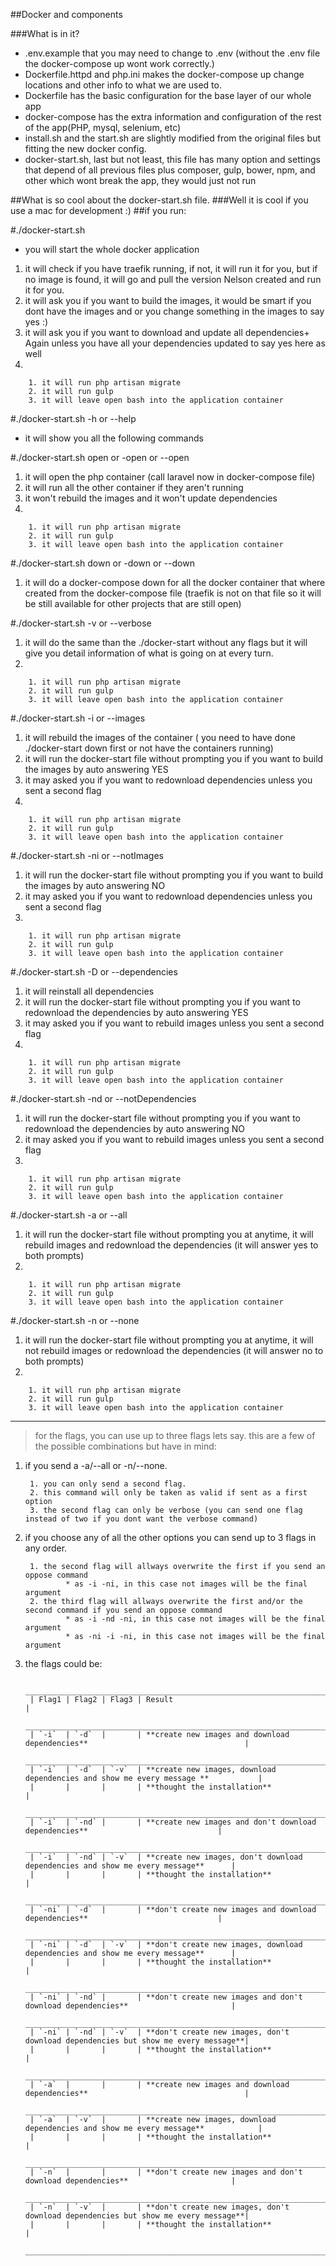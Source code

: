 ##Docker and components

###What is in it?
+ .env.example that you may need to change to .env (without the .env file the docker-compose up wont work correctly.)
+ Dockerfile.httpd and php.ini makes the docker-compose up change locations and other info to what we are used to.
+ Dockerfile has the basic configuration for the base layer of our whole app
+ docker-compose has the extra information and configuration of the rest of the app(PHP, mysql, selenium, etc)
+ install.sh and the start.sh are slightly modified from the original files but fitting the new docker config.
+ docker-start.sh, last but not least, this file has many option and settings that depend of all previous files plus composer, gulp, bower, npm, and other which wont break the app, they would just not run

##What is so cool about the docker-start.sh file.
###Well it is cool if you use a mac for development :)
##if you run:

#./docker-start.sh 
+ you will start the whole docker application
1. it will check if you have traefik running, if not, it will run it for you, but if no image is found, it will go and pull the version Nelson created and run it for you. 
2. it will ask you if you want to build the images, it would be smart if you dont have the images and or you change something in the images to say yes :)
3. it will ask you if you want to download and update all dependencies+ Again unless you have all your dependencies updated to say yes here as well
4.
        
        1. it will run php artisan migrate
        2. it will run gulp
        3. it will leave open bash into the application container

#./docker-start.sh -h or --help
+ it will show you all the following commands

#./docker-start.sh open or -open or --open
1. it will open the php container (call laravel now in docker-compose file)
2. it will run all the other container if they aren't running
3. it won't rebuild the images and it won't update dependencies
4.
        
        1. it will run php artisan migrate
        2. it will run gulp
        3. it will leave open bash into the application container

#./docker-start.sh down or -down or --down
1. it will do a docker-compose down for all the docker container that where created from the docker-compose file (traefik is not on that file so it will be still available for other projects that are still open)

#./docker-start.sh -v or --verbose
1. it will do the same than the ./docker-start without any flags but it will give you detail information of what is going on at every turn.
2.
        
        1. it will run php artisan migrate
        2. it will run gulp
        3. it will leave open bash into the application container

#./docker-start.sh -i or --images
1. it will rebuild the images of the container ( you need to have done ./docker-start down first or not have the containers running)
2. it will run the docker-start file without prompting you if you want to build the images by auto answering YES
3. it may asked you if you want to redownload dependencies unless you sent a second flag
4.
        
        1. it will run php artisan migrate
        2. it will run gulp
        3. it will leave open bash into the application container

#./docker-start.sh -ni or --notImages
1. it will run the docker-start file without prompting you if you want to build the images by auto answering NO
2. it may asked you if you want to redownload dependencies unless you sent a second flag
3.
        
        1. it will run php artisan migrate    
        2. it will run gulp
        3. it will leave open bash into the application container

#./docker-start.sh -D or --dependencies
1. it will reinstall all dependencies
2. it will run the docker-start file without prompting you if you want to redownload the dependencies by auto answering YES
3. it may asked you if you want to rebuild images unless you sent a second flag
4.
        
        1. it will run php artisan migrate
        2. it will run gulp
        3. it will leave open bash into the application container

#./docker-start.sh -nd or --notDependencies
1. it will run the docker-start file without prompting you if you want to redownload the dependencies by auto answering NO
3. it may asked you if you want to rebuild images unless you sent a second flag
4.
        
        1. it will run php artisan migrate
        2. it will run gulp
        3. it will leave open bash into the application container


#./docker-start.sh -a or --all
1. it will run the docker-start file without prompting you at anytime, it will rebuild images and redownload the dependencies (it will answer yes to both prompts)
2.

        1. it will run php artisan migrate
        2. it will run gulp
        3. it will leave open bash into the application container

#./docker-start.sh -n or --none
1. it will run the docker-start file without prompting you at anytime, it will not rebuild images or redownload the dependencies (it will answer no to both prompts)
2. 

        1. it will run php artisan migrate
        2. it will run gulp
        3. it will leave open bash into the application container

---
> for the flags, you can use up to three flags lets say.
this are a few of the possible combinations but have in mind:
1. if you send a -a/--all or -n/--none.

        1. you can only send a second flag.
        2. this command will only be taken as valid if sent as a first option 
        3. the second flag can only be verbose (you can send one flag instead of two if you dont want the verbose command)
2. if you choose any of all the other options you can send up to 3 flags in any order.

        1. the second flag will allways overwrite the first if you send an oppose command 
                * as -i -ni, in this case not images will be the final argument
        2. the third flag will allways overwrite the first and/or the second command if you send an oppose command 
                * as -i -nd -ni, in this case not images will be the final argument
                * as -ni -i -ni, in this case not images will be the final argument
3. the flags could be: 
        
        _____________________________________________________________________________________________________________
        | Flag1 | Flag2 | Flag3 | Result                                                                            |
        _____________________________________________________________________________________________________________
        | `-i`  | `-d`  |       | **create new images and download dependencies**                                   |
        _____________________________________________________________________________________________________________
        | `-i`  | `-d`  | `-v`  | **create new images, download dependencies and show me every message **           |
        |       |       |       | **thought the installation**                                                      |
        _____________________________________________________________________________________________________________
        | `-i`  | `-nd` |       | **create new images and don't download dependencies**                             |
        _____________________________________________________________________________________________________________
        | `-i`  | `-nd` | `-v`  | **create new images, don't download dependencies and show me every message**      |
        |       |       |       | **thought the installation**                                                      |
        _____________________________________________________________________________________________________________
        | `-ni` | `-d`  |       | **don't create new images and download dependencies**                             |
        _____________________________________________________________________________________________________________
        | `-ni` | `-d`  | `-v`  | **don't create new images, download dependencies and show me every message**      |
        |       |       |       | **thought the installation**                                                      |
        _____________________________________________________________________________________________________________
        | `-ni` | `-nd` |       | **don't create new images and don't download dependencies**                       |
        _____________________________________________________________________________________________________________
        | `-ni` | `-nd` | `-v`  | **don't create new images, don't download dependencies but show me every message**|
        |       |       |       | **thought the installation**                                                      |
        _____________________________________________________________________________________________________________
        | `-a`  |       |       | **create new images and download dependencies**                                   |
        _____________________________________________________________________________________________________________
        | `-a`  | `-v`  |       | **create new images, download dependencies and show me every message**            |
        |       |       |       | **thought the installation**                                                      |
        _____________________________________________________________________________________________________________
        | `-n`  |       |       | **don't create new images and don't download dependencies**                       |
        _____________________________________________________________________________________________________________
        | `-n`  | `-v`  |       | **don't create new images, don't download dependencies but show me every message**|
        |       |       |       | **thought the installation**                                                      |
        _____________________________________________________________________________________________________________

